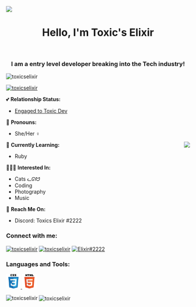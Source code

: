 <img align="center" width="1000" src="https://imgur.com/71tf249.jpg">

<h1 align="center">Hello, I'm Toxic's Elixir</h1> <br> 

<h3 align="center">I am a entry level developer breaking into the Tech industry!</h3>

<p align="left"> <img src="https://komarev.com/ghpvc/?username=toxicselixir&label=Profile%20views&color=0e75b6&style=flat" alt="toxicselixir" /> </p>

<p align="left"> <a href="https://twitter.com/toxicselixir" target="blank"><img src="https://img.shields.io/twitter/follow/toxicselixir?logo=twitter&style=for-the-badge" alt="toxicselixir" /></a> </p>

💕 **Relationship Status:**
* [Engaged to Toxic Dev](https://toxicdev.me/)


🧬 **Pronouns:**
* She/Her ♀️


<img align="right" src="https://imgur.com/Iiu0Zy4.gif">


🌱 **Currently Learning:**
* Ruby <a href="https://emojis.slackmojis.com/emojis/images/1450319445/31/ruby.png?1450319445"></a>

🕵🏾‍♀️ **Interested In:**
 * Cats ᓚᘏᗢ
 * Coding
 * Photography
 * Music

📧 **Reach Me On:**
 * Discord: Toxics Elixir #2222


<h3 align="left">Connect with me:</h3>
<p align="left">
<a href="https://twitter.com/toxicselixir" target="blank"><img align="center" src="https://raw.githubusercontent.com/rahuldkjain/github-profile-readme-generator/master/src/images/icons/Social/twitter.svg" alt="toxicselixir" height="30" width="40" /></a> <a href="https://instagram.com/toxicselixir" target="blank"><img align="center" src="https://raw.githubusercontent.com/rahuldkjain/github-profile-readme-generator/master/src/images/icons/Social/instagram.svg" alt="toxicselixir" height="30" width="40" /></a> <a href="https://discordapp.com/users/896951964234043413" target="Discord: Elixir"><img align="center" src="https://raw.githubusercontent.com/rahuldkjain/github-profile-readme-generator/master/src/images/icons/Social/discord.svg" alt="Elixir#2222" height="30" width="40" /></a>
</p>

<h3 align="left">Languages and Tools:</h3>
<p align="left"> <a href="https://www.w3schools.com/css/" target="_blank" rel="noreferrer"> <img src="https://raw.githubusercontent.com/devicons/devicon/master/icons/css3/css3-original-wordmark.svg" alt="css3" width="40" height="40"/> </a> <a href="https://www.w3.org/html/" target="_blank" rel="noreferrer"> <img src="https://raw.githubusercontent.com/devicons/devicon/master/icons/html5/html5-original-wordmark.svg" alt="html5" width="40" height="40"/> </a> </p>

<p><img align="left" src="https://github-readme-stats.vercel.app/api/top-langs?username=toxicselixir&show_icons=true&locale=en&layout=compact" alt="toxicselixir" /></p>

<p>&nbsp;<img align="center" src="https://github-readme-stats.vercel.app/api?username=toxicselixir&show_icons=true&locale=en" alt="toxicselixir" /></p>
